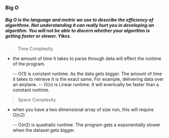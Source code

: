 ### Big O

##### Big O is the language and metric we use to describe the efficiency of algorithms. Not understanding it can really hurt you in developing an algorithm. You will not be able to discern whether your algorithm is getting faster or slower. Yikes.

> Time Complexity

- the amount of time it takes to parse through data will effect the runtime of the program.

  -- O(1) is constant runtime. As the data gets bigger. The amount of time it takes to retrieve it is the exact same. For example, delivering data over an airplane.
  -- O(n) is Linear runtime. It will eventually be faster than a constant runtime.

> Space Complexity

- when you have a two dimensional array of size nxn, this will require O(n2)

  -- O(n2) is quadratic runtime. The program gets a exponentially slower when the dataset gets bigger.
